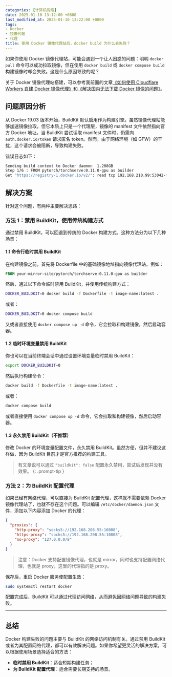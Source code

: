 ```yaml
---
categories: [计算机网络]
date: 2025-01-10 13:12:00 +0800
last_modified_at: 2025-01-10 13:22:00 +0800
tags:
- Docker
- 镜像代理
- 代理
title: 使用 Docker 镜像代理站后，docker build 为什么会失败？
---
```


如果你使用 Docker 镜像代理站，可能会遇到一个让人困惑的问题：明明 `docker pull` 命令可以成功拉取镜像，但在使用 `docker build` 或 `docker compose build` 构建镜像时却会失败。这是什么原因导致的呢？

关于 Docker 镜像代理站搭建，可以参考我前面的文章[《如何使用 Cloudflare Workers 自建 Docker 镜像代理》](https://voxsay.com/posts/how-to-build-docker-hub-mirror-with-cloudflare-workers/)和[《解决国内无法下载 Docker 镜像的问题》](https://voxsay.com/posts/china-docker-registry-proxy-guide/)。

## 问题原因分析

从 Docker 19.03 版本开始，BuildKit 默认启用作为构建引擎。虽然镜像代理站能够加速镜像拉取，但它本质上只是一个代理层，镜像的 manifest 文件依然指向官方 Docker 地址。当 BuildKit 尝试读取 manifest 文件时，仍需向 `auth.docker.io/token` 请求匿名 token。然而，由于网络环境（如 GFW）的干扰，这个请求会被阻断，导致构建失败。

错误日志如下：

```bash
Sending build context to Docker daemon  1.208GB
Step 1/6 : FROM pytorch/torchserve:0.11.0-gpu as builder
Get "https://registry-1.docker.io/v2/": read tcp 192.168.210.99:53042->54.236.113.205:443: read: connection reset by peer
```

## 解决方案

针对这个问题，有两种主要解决思路：

### 方法 1：禁用 BuildKit，使用传统构建方式

通过禁用 BuildKit，可以回退到传统的 Docker 构建方式。这种方法分为以下几种场景：

#### 1.1 命令行临时禁用 BuildKit

在构建镜像之前，首先将 Dockerfile 中的基础镜像地址指向镜像代理站。例如：

```Dockerfile
FROM your-mirror-site/pytorch/torchserve:0.11.0-gpu as builder
```

然后，通过以下命令临时禁用 BuildKit，并使用传统构建方式：

```bash
DOCKER_BUILDKIT=0 docker build -f Dockerfile -t image-name:latest .
```

或者：

```bash
DOCKER_BUILDKIT=0 docker compose build
```

又或者直接使用 `docker compose up -d` 命令，它会拉取和构建镜像，然后启动容器。

#### 1.2 临时环境变量禁用 BuildKit

你也可以在当前终端会话中通过设置环境变量临时禁用 BuildKit：

```bash
export DOCKER_BUILDKIT=0
```

然后执行构建命令：

```bash
docker build -f Dockerfile -t image-name:latest .
```

或者：

```bash
docker compose build
```

或者直接使用 `docker compose up -d` 命令，它会拉取和构建镜像，然后启动容器。

#### 1.3 永久禁用 BuildKit（不推荐）

修改 Docker 的环境变量配置文件，永久禁用 BuildKit。虽然方便，但并不建议这样做，因为 BuildKit 目前才是官方推荐的构建工具。

> 有文章说可以通过 `"buildkit": false` 配置永久禁用，尝试后发现并没有效果。
{: .prompt-tip }

### 方法 2：为 BuildKit 配置代理

如果已经有网络代理，可以直接为 BuildKit 配置代理，这样就不需要依赖 Docker 镜像代理站了，也就不存在这个问题。可以编辑 `/etc/docker/daemon.json` 文件，添加以下内容添加 Docker 的代理：

```json
{
  "proxies": {
    "http-proxy": "socks5://192.168.208.55:10808",
    "https-proxy": "socks5://192.168.208.55:10808",
    "no-proxy": "127.0.0.0/8"
  }
}
```

> 注意：Docker 支持配置镜像代理，也就是 mirror，同时也支持配置网络代理，也就是 proxy，这里的代理指的是 proxy。

保存后，重启 Docker 服务使配置生效：

```bash
sudo systemctl restart docker
```

配置完成后，BuildKit 可以通过代理访问网络，从而避免因网络问题导致的构建失败。

---

## 总结

Docker 构建失败的问题主要与 BuildKit 的网络访问机制有关。通过禁用 BuildKit或者为其配置网络代理，都可以有效解决问题。如果你希望更灵活的解决方案，可以根据使用场景选择适合的方法：

- **临时禁用 BuildKit**：适合短期构建任务；
- **为 BuildKit 配置代理**：适合需要长期支持的场景。
